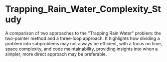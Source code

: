 # Trapping_Rain_Water_Complexity_Study
A comparison of two approaches to the "Trapping Rain Water" problem: the two-pointer method and a three-loop approach. It highlights how dividing a problem into subproblems may not always be efficient, with a focus on time, space complexity, and code maintainability, providing insights into when a simpler, more direct approach may be preferable.
